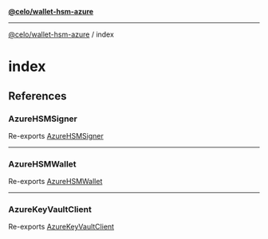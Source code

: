 [**@celo/wallet-hsm-azure**](../README.md)

***

[@celo/wallet-hsm-azure](../README.md) / index

# index

## References

### AzureHSMSigner

Re-exports [AzureHSMSigner](../azure-hsm-signer/classes/AzureHSMSigner.md)

***

### AzureHSMWallet

Re-exports [AzureHSMWallet](../azure-hsm-wallet/classes/AzureHSMWallet.md)

***

### AzureKeyVaultClient

Re-exports [AzureKeyVaultClient](../azure-key-vault-client/classes/AzureKeyVaultClient.md)
